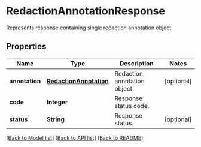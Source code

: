 ﻿
# RedactionAnnotationResponse
Represents response containing single redaction annotation object

## Properties
Name | Type | Description | Notes
------------ | ------------- | ------------- | -------------
**annotation** | [**RedactionAnnotation**](RedactionAnnotation.md) | Redaction annotation object | [optional]
**code** | **Integer** | Response status code. | 
**status** | **String** | Response status. | [optional]


[[Back to Model list]](../README.md#documentation-for-models) [[Back to API list]](../README.md#documentation-for-api-endpoints) [[Back to README]](../README.md)


